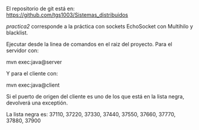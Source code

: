 El repositorio de git está en:
https://github.com/tgs1003/Sistemas_distribuidos

*practica2* corresponde a la práctica con sockets EchoSocket con Multihilo y blacklist.

Ejecutar desde la linea de comandos en el raiz del proyecto.
Para el servidor con:

mvn exec:java@server

Y para el cliente con:

mvn exec:java@client

Si el puerto de origen del cliente es uno de los que está en la lista negra, devolverá una exceptión.

La lista negra es:
    37110,
    37220,
    37330,
    37440,
    37550,
    37660,
    37770,
    37880,
    37900